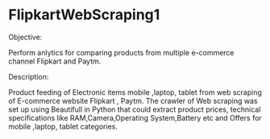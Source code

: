 # FlipkartWebScraping1
Objective: 

Perform anlytics for comparing products from  multiple e-commerce channel Flipkart and Paytm.

Description:

Product feeding of Electronic items mobile ,laptop, tablet  from web scraping of E-commerce website Flipkart , Paytm.
The crawler of Web scraping was set up using Beautifull in Python that could extract product prices, technical specifications like RAM,Camera,Operating System,Battery etc and Offers for mobile ,laptop, tablet categories.
